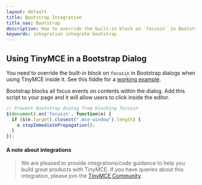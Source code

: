 ```yaml
---
layout: default
title: Bootstrap Integration
title_nav: Bootstrap
description: How to override the built-in block on `focusin` in Bootstrap dialogs when using TinyMCE.
keywords: integration integrate bootstrap
---
```


## Using TinyMCE in a Bootstrap Dialog

You need to override the built-in block on `focusin` in Bootstrap dialogs when using TinyMCE inside it. See this fiddle for a [working example](http://fiddle.tinymce.com/oxdaab).

Bootstrap blocks all focus events on contents within the dialog. Add this script to your page and it will allow users to click inside the editor.

```js
// Prevent Bootstrap dialog from blocking focusin
$(document).on('focusin', function(e) {
  if ($(e.target).closest(".mce-window").length) {
    e.stopImmediatePropagation();
  }
});
```

#### A note about integrations

> We are pleased to provide integrations/code guidance to help you build great products with TinyMCE. If you have queries about this integration, please join the [TinyMCE Community](https://community.tinymce.com).
